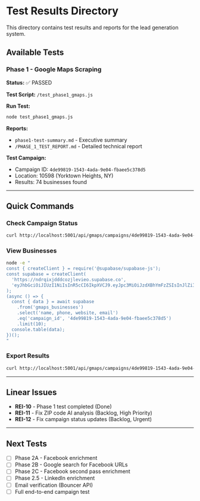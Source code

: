 # Test Results Directory

This directory contains test results and reports for the lead generation system.

## Available Tests

### Phase 1 - Google Maps Scraping

**Status:** ✅ PASSED

**Test Script:** `/test_phase1_gmaps.js`

**Run Test:**
```bash
node test_phase1_gmaps.js
```

**Reports:**
- `phase1-test-summary.md` - Executive summary
- `/PHASE_1_TEST_REPORT.md` - Detailed technical report

**Test Campaign:**
- Campaign ID: `4de99819-1543-4ada-9e04-fbaee5c378d5`
- Location: 10598 (Yorktown Heights, NY)
- Results: 74 businesses found

---

## Quick Commands

### Check Campaign Status
```bash
curl http://localhost:5001/api/gmaps/campaigns/4de99819-1543-4ada-9e04-fbaee5c378d5 | jq
```

### View Businesses
```bash
node -e "
const { createClient } = require('@supabase/supabase-js');
const supabase = createClient(
  'https://ndrqixjdddcozjlevieo.supabase.co',
  'eyJhbGciOiJIUzI1NiIsInR5cCI6IkpXVCJ9.eyJpc3MiOiJzdXBhYmFzZSIsInJlZiI6Im5kcnFpeGpkZGRjb3pqbGV2aWVvIiwicm9sZSI6ImFub24iLCJpYXQiOjE3NTA0NDk1MTcsImV4cCI6MjA2NjAyNTUxN30.XL1CmTW230m7QoubRhfsc8KmtKHYXEPGYdFpIlULTec'
);
(async () => {
  const { data } = await supabase
    .from('gmaps_businesses')
    .select('name, phone, website, email')
    .eq('campaign_id', '4de99819-1543-4ada-9e04-fbaee5c378d5')
    .limit(10);
  console.table(data);
})();
"
```

### Export Results
```bash
curl http://localhost:5001/api/gmaps/campaigns/4de99819-1543-4ada-9e04-fbaee5c378d5/export > phase1-results.csv
```

---

## Linear Issues

- **REI-10** - Phase 1 test completed (Done)
- **REI-11** - Fix ZIP code AI analysis (Backlog, High Priority)
- **REI-12** - Fix campaign status updates (Backlog, Urgent)

---

## Next Tests

- [ ] Phase 2A - Facebook enrichment
- [ ] Phase 2B - Google search for Facebook URLs
- [ ] Phase 2C - Facebook second pass enrichment
- [ ] Phase 2.5 - LinkedIn enrichment
- [ ] Email verification (Bouncer API)
- [ ] Full end-to-end campaign test
